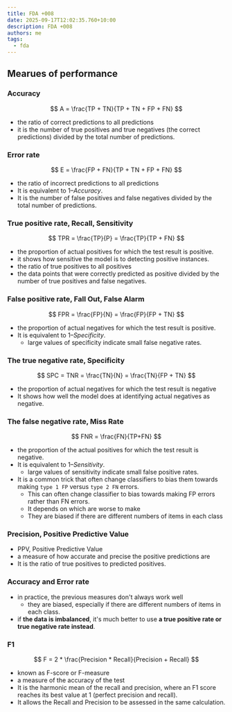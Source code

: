 ```yaml
---
title: FDA +008
date: 2025-09-17T12:02:35.760+10:00
description: FDA +008
authors: me
tags:
  - fda
---
```


## Mearues of performance

### Accuracy

$$ A = \frac{TP + TN}{TP + TN + FP + FN} $$

- the ratio of correct predictions to all predictions
- it is the number of true positives and true negatives (the correct predictions) divided by the total number of predictions.

### Error rate

$$ E = \frac{FP + FN}{TP + TN + FP + FN} $$

- the ratio of incorrect predictions to all predictions
- It is equivalent to $1 – Accuracy$.
- It is the number of false positives and false negatives divided by the total number of predictions.

### True positive rate, Recall, Sensitivity

$$ TPR = \frac{TP}{P} = \frac{TP}{TP + FN} $$

- the proportion of actual positives for which the test result is positive.
- it shows how sensitive the model is to detecting positive instances.
- the ratio of true positives to all positives
- the data points that were correctly predicted as positive divided by the number of true positives and false negatives.

### False positive rate, Fall Out, False Alarm

$$ FPR = \frac{FP}{N} = \frac{FP}{FP + TN} $$

- the proportion of actual negatives for which the test result is positive.
- It is equivalent to $1 – Specificity$.
  - large values of specificity indicate small false negative rates.

### The true negative rate, Specificity

$$ SPC = TNR = \frac{TN}{N} = \frac{TN}{FP + TN} $$

- the proportion of actual negatives for which the test result is negative
- It shows how well the model does at identifying actual negatives as negative.

### The false negative rate, Miss Rate

$$ FNR = \frac{FN}{TP+FN} $$

- the proportion of the actual positives for which the test result is negative.
- It is equivalent to $1 – Sensitivity$.
  - large values of sensitivity indicate small false positive rates.
- It is a common trick that often change classifiers to bias them towards making `type 1 FP` versus `type 2 FN` errors.
  - This can often change classifier to bias towards making FP errors rather than FN errors.
  - It depends on which are worse to make
  - They are biased if there are different numbers of items in each class

### Precision, Positive Predictive Value

- PPV, Positive Predictive Value
- a measure of how accurate and precise the positive predictions are
- It is the ratio of true positives to predicted positives.

### Accuracy and Error rate

- in practice, the previous measures don't always work well
  - they are biased, especially if there are different numbers of items in each class.
- if **the data is imbalanced**, it's much better to use **a true positive rate or true negative rate instead**.

### F1

$$ F = 2 * \frac{Precision * Recall}{Precision + Recall} $$

- known as F-score or F-measure
- a measure of the accuracy of the test
- It is the harmonic mean of the recall and precision, where an F1 score reaches its best value at 1 (perfect precision and recall).
- It allows the Recall and Precision to be assessed in the same calculation.
